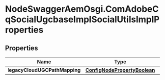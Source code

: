 # NodeSwaggerAemOsgi.ComAdobeCqSocialUgcbaseImplSocialUtilsImplProperties

## Properties
Name | Type | Description | Notes
------------ | ------------- | ------------- | -------------
**legacyCloudUGCPathMapping** | [**ConfigNodePropertyBoolean**](ConfigNodePropertyBoolean.md) |  | [optional] 


